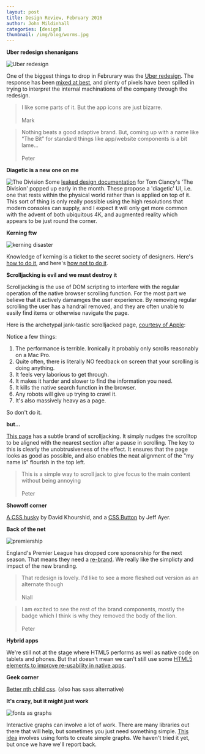 ```yaml
---
layout: post
title: Design Review, February 2016
author: John Mildinhall
categories: [design]
thumbnail: /img/blog/worms.jpg
---
```


**Uber redesign shenanigans**

![Uber redesign](https://newsroom.uber.com/wp-content/uploads/2016/02/Launch_Blog_Header-ExecutionIndex_v8-5-01-1834x1032.png)

One of the biggest things to drop in Februrary was the [Uber redesign](https://newsroom.uber.com/celebrating-cities-a-new-look-and-feel-for-uber/). The response has been [mixed at best](http://boingboing.net/2016/02/04/a-close-look-at-the-new-uber-l.html), and plenty of pixels have been spilled in trying to interpret the internal machinations of the company through the redesign.


>I like some parts of it. But the app icons are just bizarre.<br><br>Mark

>Nothing beats a good adaptive brand. But, coming up with a name like “The Bit” for standard things like app/website components is a bit lame...<br><br>Peter

**Diagetic is a new one on me**

![The Division](http://i.imgur.com/wJLkkCM.jpg)
Some [leaked design documentation](http://imgur.com/a/Y2HV1?utm_source=designernews) for Tom Clancy's 'The Division' popped up early in the month. These propose a 'diagetic' UI, i.e. one that rests within the physical world rather than is applied on top of it. This sort of thing is only really possible using the high resolutions that modern consoles can supply, and I expect it will only get more common with the advent of both ubiquitous 4K, and augmented reality which appears to be just round the corner. 

**Kerning ftw**

![kerning disaster](http://www.logicdesign.co.uk/wp-content/uploads/2014/07/20120912-110906.jpg)

Knowledge of kerning is a ticket to the secret society of designers. Here's [how to do it](https://designschool.canva.com/blog/kerning/), and here's [how not to do it](http://fuckyeahkeming.com/).

**Scrolljacking is evil and we must destroy it**

Scrolljacking is the use of DOM scripting to interfere with the regular operation of the native browser scrolling function. For the most part we believe that it actively damamges the user experience. By removing regular scrolling the user has a handrail removed, and they are often unable to easily find items or otherwise navigate the page. 

Here is the archetypal jank-tastic scrolljacked page, [courtesy of Apple](http://www.apple.com/uk/mac-pro/):


Notice a few things:

1. The performance is terrible. Ironically it probably only scrolls reasonably on a Mac Pro.
2. Quite often, there is literally NO feedback on screen that your scrolling is doing anything.
3. It feels very laborious to get through.
4. It makes it harder and slower to find the information you need.
5. It kills the native search function in the browser.
6. Any robots will give up trying to crawl it.
7. It's also massively heavy as a page. 

So don't do it. 

**but...**

[This page](http://www.mynameis.fr/en#art-ligue) has a subtle brand of scrolljacking. It simply nudges the scrolltop to be aligned with the nearest section after a pause in scrolling. The key to this is clearly the unobtrusiveness of the effect. It ensures that the page looks as good as possible, and also enables the neat alignment of the "my name is" flourish in the top left. 

>This is a simple way to scroll jack to give focus to the main content without being annoying <br><br>Peter

**Showoff corner**

[A CSS husky](http://codepen.io/davidkpiano/full/wMqXea/) by David Khourshid, and a [CSS Button](http://codepen.io/DeptofJeffAyer/pen/waLYxy) by Jeff Ayer.

**Back of the net**

![premiership](https://s3-eu-central-1.amazonaws.com/centaur-wp/creativereview/prod/content/uploads/2016/02/Premier_League_Rebrands_DesignStudio_01-1200x675.jpg)

England's Premier League has dropped core sponsorship for the next season. That means they need a [re-brand](http://www.creativereview.co.uk/cr-blog/2016/february/designstudio-rebrands-premier-league/). We really like the simplicty and impact of the new branding.

>That redesign is lovely. I'd like to see a more fleshed out version as an alternate though <br><br>Niall

>I am excited to see the rest of the brand components, mostly the badge which I think is why they removed the body of the lion. <br><br>Peter

**Hybrid apps**

We're still not at the stage where HTML5 performs as well as native code on tablets and phones. But that doesn't mean we can't still use some [HTML5 elements to improve re-usability in native apps](https://www.smashingmagazine.com/2016/02/building-first-class-app-leverages-website-case-study/
). 

**Geek corner**

[Better nth child css](https://github.com/pascalduez/postcss-quantity-queries). (also has sass alternative) 


**It's crazy, but it might just work**

![fonts as graphs](https://fontshop-prod-responsive-images.s3.amazonaws.com/uploads/content_image/attachment/292619/mini_magick20160215-18416-15ncz3a.jpg)

Interactive graphs can involve a lot of work. There are many libraries out there that will help, but sometimes you just need something simple. [This idea](https://www.fontshop.com/content/ff-chartwell-making-all-the-charts) involves using fonts to create simple graphs. We haven't tried it yet, but once we have we'll report back.




